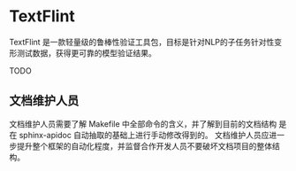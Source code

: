 # TextFlint


TextFlint 是一款轻量级的鲁棒性验证工具包，目标是针对NLP的子任务针对性变形测试数据，获得更可靠的模型验证结果。


TODO

## 文档维护人员

文档维护人员需要了解 Makefile 中全部命令的含义，并了解到目前的文档结构
是在 sphinx-apidoc 自动抽取的基础上进行手动修改得到的。
文档维护人员应进一步提升整个框架的自动化程度，并监督合作开发人员不要破坏文档项目的整体结构。